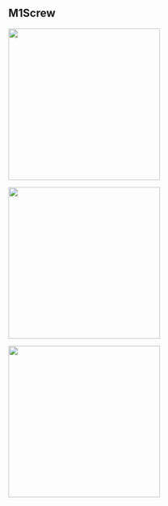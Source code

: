## M1Screw

<a href="https://www.patreon.com/catdev"><img src="https://raw.githubusercontent.com/SSPanel-UIM/Wiki/en/.github/patreon.png" width="300"></a>

<a href="https://www.vultr.com/?ref=8941355-8H"><img src="https://raw.githubusercontent.com/SSPanel-UIM/Wiki/en/.github/vultr.png" width="300"></a>

<a href="https://www.digitalocean.com/?refcode=50f1a3b6244c"><img src="https://raw.githubusercontent.com/SSPanel-UIM/Wiki/en/.github/do.png" width="300"></a>

